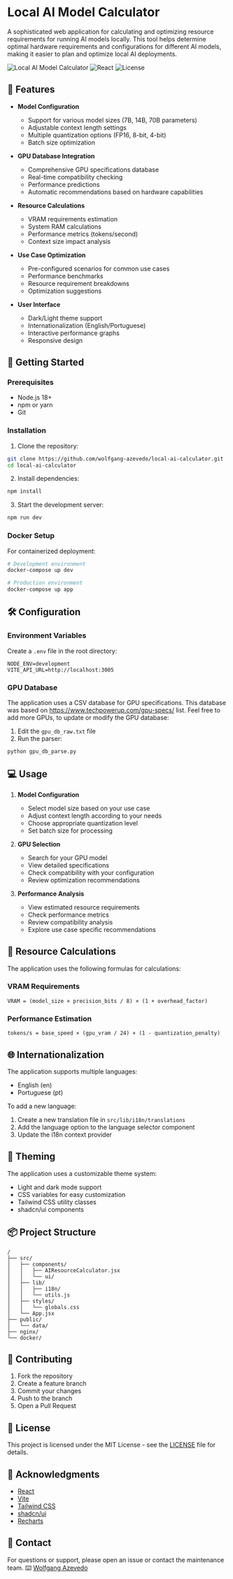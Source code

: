 # Local AI Model Calculator

A sophisticated web application for calculating and optimizing resource requirements for running AI models locally. This tool helps determine optimal hardware requirements and configurations for different AI models, making it easier to plan and optimize local AI deployments.

![Local AI Model Calculator](https://img.shields.io/badge/Local-AI%20Calculator-blue)
![React](https://img.shields.io/badge/React-18-blue)
![License](https://img.shields.io/badge/license-MIT-green)

## 🎯 Features

- **Model Configuration**
  - Support for various model sizes (7B, 14B, 70B parameters)
  - Adjustable context length settings
  - Multiple quantization options (FP16, 8-bit, 4-bit)
  - Batch size optimization

- **GPU Database Integration**
  - Comprehensive GPU specifications database
  - Real-time compatibility checking
  - Performance predictions
  - Automatic recommendations based on hardware capabilities

- **Resource Calculations**
  - VRAM requirements estimation
  - System RAM calculations
  - Performance metrics (tokens/second)
  - Context size impact analysis

- **Use Case Optimization**
  - Pre-configured scenarios for common use cases
  - Performance benchmarks
  - Resource requirement breakdowns
  - Optimization suggestions

- **User Interface**
  - Dark/Light theme support
  - Internationalization (English/Portuguese)
  - Interactive performance graphs
  - Responsive design

## 🚀 Getting Started

### Prerequisites

- Node.js 18+
- npm or yarn
- Git

### Installation

1. Clone the repository:
```bash
git clone https://github.com/wolfgang-azevedo/local-ai-calculator.git
cd local-ai-calculator
```

2. Install dependencies:
```bash
npm install
```

3. Start the development server:
```bash
npm run dev
```

### Docker Setup

For containerized deployment:

```bash
# Development environment
docker-compose up dev

# Production environment
docker-compose up app
```

## 🛠️ Configuration

### Environment Variables

Create a `.env` file in the root directory:

```env
NODE_ENV=development
VITE_API_URL=http://localhost:3005
```

### GPU Database

The application uses a CSV database for GPU specifications. This database was based on https://www.techpowerup.com/gpu-specs/ list. Feel free to add more GPUs, to update or modify the GPU database:

1. Edit the `gpu_db_raw.txt` file
2. Run the parser:
```bash
python gpu_db_parse.py
```

## 💻 Usage

1. **Model Configuration**
   - Select model size based on your use case
   - Adjust context length according to your needs
   - Choose appropriate quantization level
   - Set batch size for processing

2. **GPU Selection**
   - Search for your GPU model
   - View detailed specifications
   - Check compatibility with your configuration
   - Review optimization recommendations

3. **Performance Analysis**
   - View estimated resource requirements
   - Check performance metrics
   - Review compatibility analysis
   - Explore use case specific recommendations

## 🧮 Resource Calculations

The application uses the following formulas for calculations:

### VRAM Requirements
```
VRAM = (model_size × precision_bits / 8) × (1 + overhead_factor)
```

### Performance Estimation
```
tokens/s = base_speed × (gpu_vram / 24) × (1 - quantization_penalty)
```

## 🌐 Internationalization

The application supports multiple languages:

- English (en)
- Portuguese (pt)

To add a new language:
1. Create a new translation file in `src/lib/i18n/translations`
2. Add the language option to the language selector component
3. Update the i18n context provider

## 🎨 Theming

The application uses a customizable theme system:

- Light and dark mode support
- CSS variables for easy customization
- Tailwind CSS utility classes
- shadcn/ui components

## 📦 Project Structure

```
/
├── src/
│   ├── components/
│   │   ├── AIResourceCalculator.jsx
│   │   └── ui/
│   ├── lib/
│   │   ├── i18n/
│   │   └── utils.js
│   ├── styles/
│   │   └── globals.css
│   └── App.jsx
├── public/
│   └── data/
├── nginx/
└── docker/
```

## 🤝 Contributing

1. Fork the repository
2. Create a feature branch
3. Commit your changes
4. Push to the branch
5. Open a Pull Request

## 📄 License

This project is licensed under the MIT License - see the [LICENSE](LICENSE) file for details.

## 🙏 Acknowledgments

- [React](https://reactjs.org/)
- [Vite](https://vitejs.dev/)
- [Tailwind CSS](https://tailwindcss.com/)
- [shadcn/ui](https://ui.shadcn.com/)
- [Recharts](https://recharts.org/)

## 📧 Contact

For questions or support, please open an issue or contact the maintenance team.
⌨️ [Wolfgang Azevedo](https://github.com/wolfgang-azevedo)